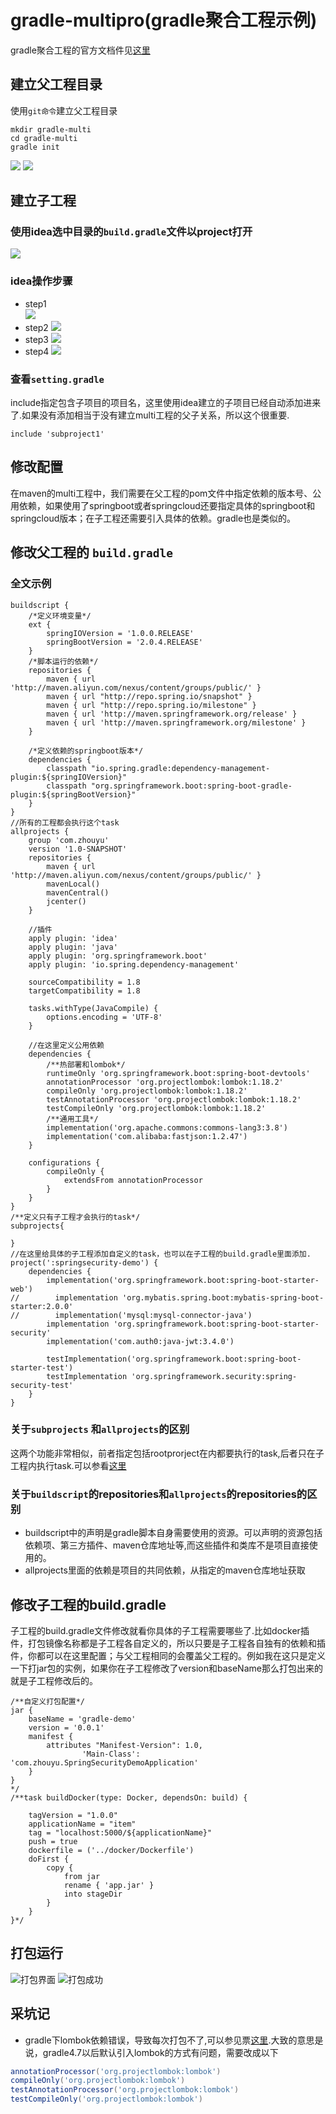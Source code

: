 # gradle-multipro(gradle聚合工程示例)
gradle聚合工程的官方文档件见[这里](https://docs.gradle.org/current/userguide/multi_project_builds.html)
## 建立父工程目录
使用`git命令`建立父工程目录
```
mkdir gradle-multi
cd gradle-multi
gradle init
```
![](./pasteimg/2019-03-18-11-01-21.png) 
![](./pasteimg/2019-03-18-11-03-07.png)

## 建立子工程
### 使用idea选中目录的`build.gradle`文件以project打开
![](./pasteimg/2019-03-18-11-11-28.png)
### idea操作步骤
* step1  
![](./pasteimg/2019-03-18-11-28-16.png)
* step2
![](./pasteimg/2019-03-18-11-29-58.png)
* step3
![](./pasteimg/2019-03-18-11-30-56.png)
* step4
![](./pasteimg/2019-03-18-11-31-59.png)
### 查看`setting.gradle`
include指定包含子项目的项目名，这里使用idea建立的子项目已经自动添加进来了.如果没有添加相当于没有建立multi工程的父子关系，所以这个很重要.

```
include 'subproject1'
```

## 修改配置
在maven的multi工程中，我们需要在父工程的pom文件中指定依赖的版本号、公用依赖，如果使用了springboot或者springcloud还要指定具体的springboot和springcloud版本；在子工程还需要引入具体的依赖。gradle也是类似的。
## 修改父工程的 `build.gradle`
### 全文示例

```text
buildscript {
    /*定义环境变量*/
    ext {
        springIOVersion = '1.0.0.RELEASE'
        springBootVersion = '2.0.4.RELEASE'
    }
    /*脚本运行的依赖*/
    repositories {
        maven { url 'http://maven.aliyun.com/nexus/content/groups/public/' }
        maven { url "http://repo.spring.io/snapshot" }
        maven { url "http://repo.spring.io/milestone" }
        maven { url 'http://maven.springframework.org/release' }
        maven { url 'http://maven.springframework.org/milestone' }
    }

    /*定义依赖的springboot版本*/
    dependencies {
        classpath "io.spring.gradle:dependency-management-plugin:${springIOVersion}"
        classpath "org.springframework.boot:spring-boot-gradle-plugin:${springBootVersion}"
    }
}
//所有的工程都会执行这个task
allprojects {
    group 'com.zhouyu'
    version '1.0-SNAPSHOT'
    repositories {
        maven { url 'http://maven.aliyun.com/nexus/content/groups/public/' }
        mavenLocal()
        mavenCentral()
        jcenter()
    }

    //插件
    apply plugin: 'idea'
    apply plugin: 'java'
    apply plugin: 'org.springframework.boot'
    apply plugin: 'io.spring.dependency-management'

    sourceCompatibility = 1.8
    targetCompatibility = 1.8

    tasks.withType(JavaCompile) {
        options.encoding = 'UTF-8'
    }

    //在这里定义公用依赖
    dependencies {
        /**热部署和lombok*/
        runtimeOnly 'org.springframework.boot:spring-boot-devtools'
        annotationProcessor 'org.projectlombok:lombok:1.18.2'
        compileOnly 'org.projectlombok:lombok:1.18.2'
        testAnnotationProcessor 'org.projectlombok:lombok:1.18.2'
        testCompileOnly 'org.projectlombok:lombok:1.18.2'
        /**通用工具*/
        implementation('org.apache.commons:commons-lang3:3.8')
        implementation('com.alibaba:fastjson:1.2.47')
    }

    configurations {
        compileOnly {
            extendsFrom annotationProcessor
        }
    }
}
/**定义只有子工程才会执行的task*/
subprojects{
    
}
//在这里给具体的子工程添加自定义的task，也可以在子工程的build.gradle里面添加.
project(':springsecurity-demo') {
    dependencies {
        implementation('org.springframework.boot:spring-boot-starter-web')
//        implementation 'org.mybatis.spring.boot:mybatis-spring-boot-starter:2.0.0'
//        implementation('mysql:mysql-connector-java')
        implementation 'org.springframework.boot:spring-boot-starter-security'
        implementation('com.auth0:java-jwt:3.4.0')

        testImplementation('org.springframework.boot:spring-boot-starter-test')
        testImplementation 'org.springframework.security:spring-security-test'
    }
}

```
### 关于`subprojects` 和`allprojects`的区别
这两个功能非常相似，前者指定包括rootprorject在内都要执行的task,后者只在子工程内执行task.可以参看[这里](https://www.jianshu.com/p/84ac62747e59)
### 关于`buildscript`的repositories和`allprojects`的repositories的区别
* buildscript中的声明是gradle脚本自身需要使用的资源。可以声明的资源包括依赖项、第三方插件、maven仓库地址等,而这些插件和类库不是项目直接使用的。
* allprojects里面的依赖是项目的共同依赖，从指定的maven仓库地址获取
## 修改子工程的build.gradle
子工程的build.gradle文件修改就看你具体的子工程需要哪些了.比如docker插件，打包镜像名称都是子工程各自定义的，所以只要是子工程各自独有的依赖和插件，你都可以在这里配置；与父工程相同的会覆盖父工程的。例如我在这只是定义一下打jar包的实例，如果你在子工程修改了version和baseName那么打包出来的就是子工程修改后的。
```
/**自定义打包配置*/
jar {
    baseName = 'gradle-demo'
    version = '0.0.1'
    manifest {
        attributes "Manifest-Version": 1.0,
                'Main-Class': 'com.zhouyu.SpringSecurityDemoApplication'
    }
}
*/
/**task buildDocker(type: Docker, dependsOn: build) {

    tagVersion = "1.0.0"
    applicationName = "item"
    tag = "localhost:5000/${applicationName}"
    push = true
    dockerfile = ('../docker/Dockerfile')
    doFirst {
        copy {
            from jar
            rename { 'app.jar' }
            into stageDir
        }
    }
}*/
```
## 打包运行
![打包界面](./pasteimg/2019-03-18-17-05-14.png)
![打包成功](./pasteimg/2019-03-18-17-06-06.png)
## 采坑记
* gradle下lombok依赖错误，导致每次打包不了,可以参见票[这里](https://stackoverflow.com/questions/50519138/annotationprocessor-gradle-4-7-configuration-doesnt-run-lombok).大致的意思是说，gradle4.7以后默认引入lombok的方式有问题，需要改成以下
```groovy
annotationProcessor('org.projectlombok:lombok')
compileOnly('org.projectlombok:lombok')
testAnnotationProcessor('org.projectlombok:lombok')
testCompileOnly('org.projectlombok:lombok')
```
